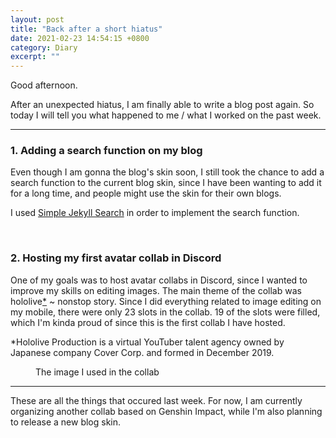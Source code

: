 ```yaml
---
layout: post
title: "Back after a short hiatus"
date: 2021-02-23 14:54:15 +0800
category: Diary
excerpt: ""
---
```


<p>Good afternoon.</p>

<p>After an unexpected hiatus, I am finally able to write a blog post again. So today I will tell you what happened to me / what I worked on the past week.</p>

<hr>

<h3>1. Adding a search function on my blog</h3>

<p>Even though I am gonna the blog's skin soon, I still took the chance to add a search function to the current blog skin, since I have been wanting to add it for a long time, and people might use the skin for their own blogs.</p>

<p>I used <a href="https://github.com/christian-fei/Simple-Jekyll-Search">Simple Jekyll Search</a> in order to implement the search function.</p>

<br>

<h3>2. Hosting my first avatar collab in Discord</h3>

<p>One of my goals was to host avatar collabs in Discord, since I wanted to improve my skills on editing images. The main theme of the collab was hololive<a href="#about-hl">*</a> ~ nonstop story. Since I did everything related to image editing on my mobile, there were only 23 slots in the collab. 19 of the slots were filled, which I'm kinda proud of since this is the first collab I have hosted.</p>

<p id="about-hl">*Hololive Production is a virtual YouTuber talent agency owned by Japanese company Cover Corp. and formed in December 2019.</p>

<figure class="center">
    <a href="https://i.ppy.sh/9cf8b38d32116d22a739277591ffbb3539dcfcde/68747470733a2f2f692e696d6775722e636f6d2f3345796c4e5a322e6a7067"><img src="https://i.ppy.sh/9cf8b38d32116d22a739277591ffbb3539dcfcde/68747470733a2f2f692e696d6775722e636f6d2f3345796c4e5a322e6a7067" alt=""></a>
    <figcaption>The image I used in the collab</figcaption>
</figure>

<hr>

<p>These are all the things that occured last week. For now, I am currently organizing another collab based on Genshin Impact, while I'm also planning to release a new blog skin.</p>
